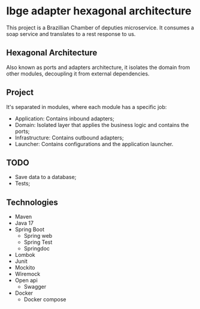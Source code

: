 # Ibge adapter hexagonal architecture

This project is a Brazillian Chamber of deputies microservice. 
It consumes a soap service and translates to a rest response to us.

## Hexagonal Architecture
Also known as ports and adapters architecture, it isolates the domain
from other modules, decoupling it from external dependencies.

## Project

It's separated in modules, where each module has a specific job:
* Application: Contains inbound adapters;
* Domain: Isolated layer that applies the business logic and contains the ports;
* Infrastructure: Contains outbound adapters;
* Launcher: Contains configurations and the application launcher.

## TODO

* Save data to a database;
* Tests;

## Technologies
- Maven
- Java 17
- Spring Boot
    - Spring web
    - Spring Test
    - Springdoc
- Lombok
- Junit
- Mockito
- Wiremock
- Open api
    - Swagger
- Docker
    - Docker compose
